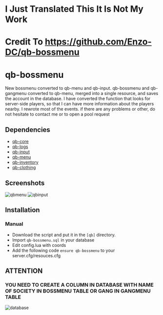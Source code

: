 # I Just Translated This It Is Not My Work

# Credit To https://github.com/Enzo-DC/qb-bossmenu


# qb-bossmenu
New bossmenu converted to qb-menu and qb-input.
qb-bossmenu and qb-gangmenu converted to qb-menu, merged into a single resource, and saves the account in the database.
I have converted the function that looks for server-side players, so that I can have more information about the players nearby.
I rewrote most of the events.
if there are any problems or other, do not hesitate to contact me or to open a pool request

## Dependencies
- [qb-core](https://github.com/qbcore-framework/qb-core)
- [qb-logs](https://github.com/qbcore-framework/qb-logs)
- [qb-input](https://github.com/qbcore-framework/qb-input)
- [qb-menu](https://github.com/qbcore-framework/qb-menu)
- [qb-inventory](https://github.com/qbcore-framework/qb-inventory)
- [qb-clothing](https://github.com/qbcore-framework/qb-clothing)

## Screenshots
![qbmenu](https://i.imgur.com/QThNGUz.png)
![qbinput](https://i.imgur.com/syuyXJ7.png)

## Installation
### Manual
- Download the script and put it in the `[qb]` directory.
- Import `qb-bossmenu.sql` in your database
- Edit config.lua with coords
- Add the following code `ensure qb-bossmenu` to your server.cfg/resouces.cfg

## ATTENTION
### YOU NEED TO CREATE A COLUMN IN DATABASE WITH NAME OF SOCIETY IN BOSSMENU TABLE OR GANG IN GANGMENU TABLE
![database](https://i.imgur.com/JZnEK4M.png)
